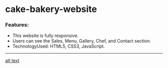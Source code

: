 # cake-bakery-website
### Features:
 - This website is fully responsive.
 - Users can see the Sales, Menu, Gallery, Chef, and Contact section.
 - TechnologyUsed: HTML5, CSS3, JavaScript.
 ----
[alt text](./images/screencapture.png)